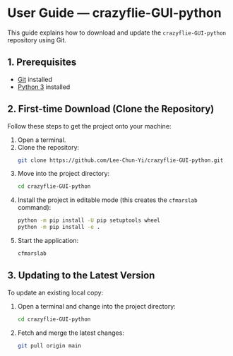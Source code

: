 # User Guide — crazyflie-GUI-python

This guide explains how to download and update the `crazyflie-GUI-python` repository using Git.

## 1. Prerequisites

- [Git](https://git-scm.com/downloads) installed
- [Python 3](https://www.python.org/downloads/) installed

## 2. First-time Download (Clone the Repository)

Follow these steps to get the project onto your machine:

1. Open a terminal.
2. Clone the repository:
   ```bash
   git clone https://github.com/Lee-Chun-Yi/crazyflie-GUI-python.git
   ```
3. Move into the project directory:
   ```bash
   cd crazyflie-GUI-python
   ```
4. Install the project in editable mode (this creates the `cfmarslab` command):
   ```bash
   python -m pip install -U pip setuptools wheel
   python -m pip install -e .
   ```
5. Start the application:
   ```bash
   cfmarslab
   ```

## 3. Updating to the Latest Version

To update an existing local copy:

1. Open a terminal and change into the project directory:
   ```bash
   cd crazyflie-GUI-python
   ```
2. Fetch and merge the latest changes:
   ```bash
   git pull origin main
   ```

